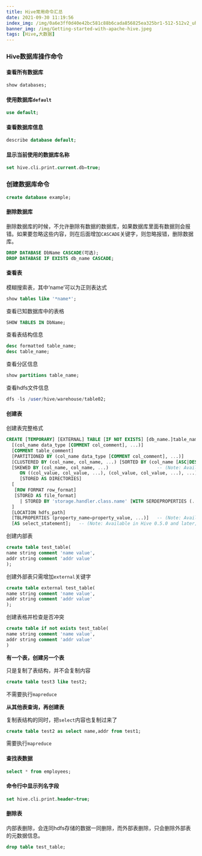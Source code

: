 ```yaml
---
title: Hive常用命令汇总
date: 2021-09-30 11:19:56
index_img: /img/0a6e3ff0d40e42bc581c88b6cada856825ea325br1-512-512v2_uhq.jpeg
banner_img: /img/Getting-started-with-apache-hive.jpeg
tags: [Hive,大数据]
---
```


### **Hive数据库操作命令**

#### **查看所有数据库**

```sql
show databases;	
```

<!-- more -->

#### **使用数据库`default`**

```sql
use default;
```

#### **查看数据库信息**

```sql
describe database default;
```

#### **显示当前使用的数据库名称**

```sql
set hive.cli.print.current.db=true;
```

### **创建数据库命令**

```sql
create database example;
```

#### **删除数据库**

删除数据库的时候，不允许删除有数据的数据库，如果数据库里面有数据则会报错。如果要忽略这些内容，则在后面增加`CASCADE`关键字，则忽略报错，删除数据库。

```sql
DROP DATABASE DbName CASCADE(可选);
DROP DATABASE IF EXISTS db_name CASCADE;
```

#### **查看表**

模糊搜索表，其中‘name’可以为正则表达式

```sql
show tables like '*name*';
```

查看已知数据库中的表格

```sql
SHOW TABLES IN DbName;
```

查看表结构信息

```sql
desc formatted table_name;  
desc table_name; 
```

查看分区信息

```sql
show partitions table_name;
```

查看hdfs文件信息

```sql
dfs -ls /user/hive/warehouse/table02;
```

#### **创建表**

创建表完整格式

```sql
CREATE [TEMPORARY] [EXTERNAL] TABLE [IF NOT EXISTS] [db_name.]table_name    -- (Note: TEMPORARY available in Hive 0.14.0 and later)
  [(col_name data_type [COMMENT col_comment], ...)]
  [COMMENT table_comment]
  [PARTITIONED BY (col_name data_type [COMMENT col_comment], ...)]
  [CLUSTERED BY (col_name, col_name, ...) [SORTED BY (col_name [ASC|DESC], ...)] INTO num_buckets BUCKETS]
  [SKEWED BY (col_name, col_name, ...)                  -- (Note: Available in Hive 0.10.0 and later)]
     ON ((col_value, col_value, ...), (col_value, col_value, ...), ...)
     [STORED AS DIRECTORIES]
  [
   [ROW FORMAT row_format] 
   [STORED AS file_format]
     | STORED BY 'storage.handler.class.name' [WITH SERDEPROPERTIES (...)]  -- (Note: Available in Hive 0.6.0 and later)
  ]
  [LOCATION hdfs_path]
  [TBLPROPERTIES (property_name=property_value, ...)]   -- (Note: Available in Hive 0.6.0 and later)
  [AS select_statement];   -- (Note: Available in Hive 0.5.0 and later; not supported for external tables)
```

创建内部表

```sql
create table test_table(
name string comment 'name value',
addr string comment 'addr value'
);
```

创建外部表只需增加`external`关键字

```sql
create table external test_table(
name string comment 'name value',
addr string comment 'addr value'
);
```

创建表格并检查是否冲突

```sql
create table if not exists test_table(
name string comment 'name value',
addr string comment 'addr value'
)
```

**有一个表，创建另一个表**

只是复制了表结构，并不会复制内容

```sql
create table test3 like test2;
```

不需要执行`mapreduce`

**从其他表查询，再创建表**

复制表结构的同时，把`select`内容也复制过来了

```sql
create table test2 as select name,addr from test1;
```

需要执行`mapreduce`

#### **查找表数据**

```sql
select * from employees;
```

#### **命令行中显示列名字段**

```sql
set hive.cli.print.header=true;
```

#### **删除表**

内部表删除，会连同hdfs存储的数据一同删除，而外部表删除，只会删除外部表的元数据信息。

```sql
drop table test_table;
```

